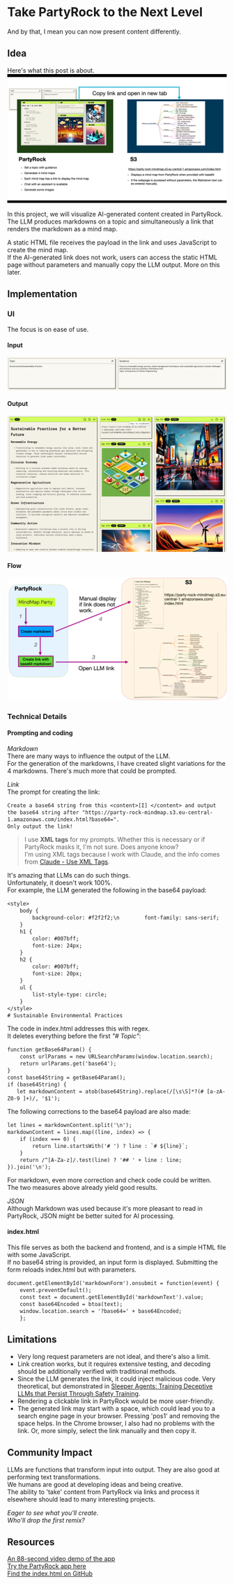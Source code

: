 # Take PartyRock to the Next Level
And by that, I mean you can now present content differently.

## Idea
Here's what this post is about.
![architecture](assets/img_5.png)

In this project, we will visualize AI-generated content created in PartyRock.  
The LLM produces markdowns on a topic and simultaneously a link that renders the markdown as a mind map.

A static HTML file receives the payload in the link and uses JavaScript to create the mind map.  
If the AI-generated link does not work, users can access the static HTML page without parameters and manually copy the LLM output. More on this later.

## Implementation
### UI
The focus is on ease of use.

#### Input
![input](assets/img_10.png)

#### Output
![output](assets/img_9.png)

#### Flow
![flow](assets/img_11.png)

### Technical Details
#### Prompting and coding
_Markdown_  
There are many ways to influence the output of the LLM.  
For the generation of the markdowns, I have created slight variations for the 4 markdowns. There's much more that could be prompted.

_Link_  
The prompt for creating the link:
```
Create a base64 string from this <content>[I] </content> and output the base64 string after "https://party-rock-mindmap.s3.eu-central-1.amazonaws.com/index.html?base64=". 
Only output the link!
```
> I use **XML tags** for my prompts. Whether this is necessary or if PartyRock masks it, I'm not sure. Does anyone know?  
I'm using XML tags because I work with Claude, and the info comes from [Claude - Use XML Tags](https://docs.anthropic.com/claude/docs/use-xml-tags).


It's amazing that LLMs can do such things.  
Unfortunately, it doesn't work 100%.  
For example, the LLM generated the following in the base64 payload:
```
<style>
    body {
        background-color: #f2f2f2;\n        font-family: sans-serif;
    }
    h1 {
        color: #007bff;
        font-size: 24px;
    }
    h2 {
        color: #007bff;
        font-size: 20px;
    }
    ul {
        list-style-type: circle;
    }
</style>
# Sustainable Environmental Practices
```

The code in index.html addresses this with regex.  
It deletes everything before the first _"# Topic"_:
```
function getBase64Param() {
    const urlParams = new URLSearchParams(window.location.search);
    return urlParams.get('base64');
}
const base64String = getBase64Param();
if (base64String) {
   let markdownContent = atob(base64String).replace(/[\s\S]*?(# [a-zA-Z0-9 ]+)/, '$1');       
```

The following corrections to the base64 payload are also made:
```
let lines = markdownContent.split('\n');
markdownContent = lines.map((line, index) => {
    if (index === 0) {
        return line.startsWith('# ') ? line : `# ${line}`;
    }
    return /^[A-Za-z]/.test(line) ? '## ' + line : line;
}).join('\n');
```

For markdown, even more correction and check code could be written.  
The two measures above already yield good results.

_JSON_  
Although Markdown was used because it's more pleasant to read in PartyRock, JSON might be better suited for AI processing.  

#### index.html
This file serves as both the backend and frontend, and is a simple HTML file with some JavaScript.  
If no base64 string is provided, an input form is displayed. Submitting the form reloads index.html but with parameters.  

```
document.getElementById('markdownForm').onsubmit = function(event) {
    event.preventDefault();
    const text = document.getElementById('markdownText').value;
    const base64Encoded = btoa(text);
    window.location.search = '?base64=' + base64Encoded;
    };
```

## Limitations
- Very long request parameters are not ideal, and there's also a limit.
- Link creation works, but it requires extensive testing, and decoding should be additionally verified with traditional methods.
- Since the LLM generates the link, it could inject malicious code. Very theoretical, but demonstrated in [Sleeper Agents: Training Deceptive LLMs that Persist Through Safety Training](https://arxiv.org/abs/2401.05566).
- Rendering a clickable link in PartyRock would be more user-friendly.  
- The generated link may start with a space, which could lead you to a search engine page in your browser. Pressing 'pos1' and removing the space helps. In the Chrome browser, I also had no problems with the link. Or, more simply, select the link manually and then copy it.  

## Community Impact
LLMs are functions that transform input into output. They are also good at performing text transformations.  
We humans are good at developing ideas and being creative.  
The ability to 'take' content from PartyRock via links and process it elsewhere should lead to many interesting projects.  

_Eager to see what you'll create.  
Who'll drop the first remix?_   

## Resources
[An 88-second video demo of the app](https://youtu.be/OnyjhZBjiyE?si=f2n9BSwSy3r0rx-O)  
[Try the PartyRock app here](https://partyrock.aws/u/FastForward/R9Opkl3eZ/MindMap-Party)  
[Find the index.html on GitHub](https://github.com/deep2universe/MindMapParty)  
